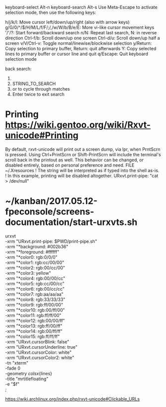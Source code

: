 keyboard-select Alt-n
keyboard-search Alt-s
Use Meta-Escape to activate selection mode, then use the following keys:

h/j/k/l:    Move cursor left/down/up/right (also with arrow keys)
g/G/0/^/$/H/M/L/f/F/;/,/w/W/b/B/e/E: More vi-like cursor movement keys
'/'/?:      Start forward/backward search
n/N:        Repeat last search, N: in reverse direction
Ctrl-f/b:   Scroll down/up one screen
Ctrl-d/u:   Scroll down/up half a screen
v/V/Ctrl-v: Toggle normal/linewise/blockwise selection
y/Return:   Copy selection to primary buffer, Return: quit afterwards
Y:          Copy selected lines to primary buffer or cursor line and quit
q/Escape:   Quit keyboard selection mode

back search:
1) <A-s>
2) STRING_TO_SEARCH
3) <Up> or <Down> to cycle through matches
4) Enter twice to exit search


# Printing https://wiki.gentoo.org/wiki/Rxvt-unicode#Printing
By default, rxvt-unicode will print out a screen dump, via lpr, when PrntScrn is pressed. Using Ctrl+PrintScrn or Shift-PrintScrn will include the terminal's scroll back in the printout as well. This behavior can be changed, or disabled entirely, based on personal preference and need.
FILE ~/.Xresources
! The string will be interpreted as if typed into the shell as-is.
! In this example, printing will be disabled altogether.
URxvt.print-pipe: "cat > /dev/null"

# ~/kanban/2017.05.12-fpeconsole/screens-documentation/start-urxvts.sh
urxvt \
		-xrm "URxvt.print-pipe: $PWD/print-pipe.sh" \
		-xrm "*background: #002b36" \
		-xrm "*foreground: #ffffff" \
        -xrm "*color0: rgb:0/0/0" \
        -xrm "*color1: rgb:cc/00/00" \
        -xrm "*color2: rgb:00/cc/00" \
        -xrm "*color3: yellow" \
        -xrm "*color4: rgb:00/00/cc" \
        -xrm "*color5: rgb:cc/00/cc" \
        -xrm "*color6: rgb:00/cc/cc" \
        -xrm "*color7: rgb:aa/aa/aa" \
        -xrm "*color8: rgb:33/33/33" \
        -xrm "*color9: rgb:ff/00/00" \
        -xrm "*color10: rgb:00/ff/00" \
        -xrm "*color11: rgb:ff/ff/00" \
        -xrm "*color12: rgb:00/00/ff" \
        -xrm "*color13: rgb:ff/00/ff" \
        -xrm "*color14: rgb:00/ff/ff" \
        -xrm "*color15: rgb:ff/ff/ff" \
		-xrm "URxvt.cursorBlink: false" \
		-xrm "URxvt.cursorUnderline: true" \
		-xrm "URxvt.cursorColor: white" \
		-xrm "URxvt.cursorColor2: white" \
		-tn "xterm" \
		-fade 0 \
		-geometry ${cols}x${lines} \
		-title "mrtitlefloating" \
		-e "$f" \
		;

https://wiki.archlinux.org/index.php/rxvt-unicode#Clickable_URLs
